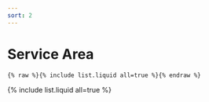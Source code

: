 ```yaml
---
sort: 2
---
```


# Service Area

```
{% raw %}{% include list.liquid all=true %}{% endraw %}
```

{% include list.liquid all=true %}
